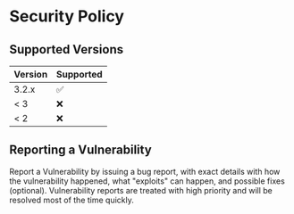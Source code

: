 # Security Policy

## Supported Versions

| Version | Supported          |
| ------- | ------------------ |
| 3.2.x   | :white_check_mark: |
| < 3     | :x:                |
| < 2     | :x:                |

## Reporting a Vulnerability
Report a Vulnerability by issuing a bug report, with exact details with how the vulnerability happened, what "exploits" can happen, and possible fixes (optional). Vulnerability reports are treated with high priority and will be resolved most of the time quickly.
